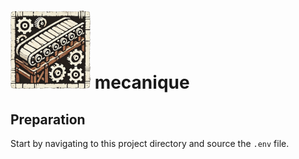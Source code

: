 # ![logo](logo.small.png) mecanique

## Preparation

Start by navigating to this project directory and source the `.env` file.

